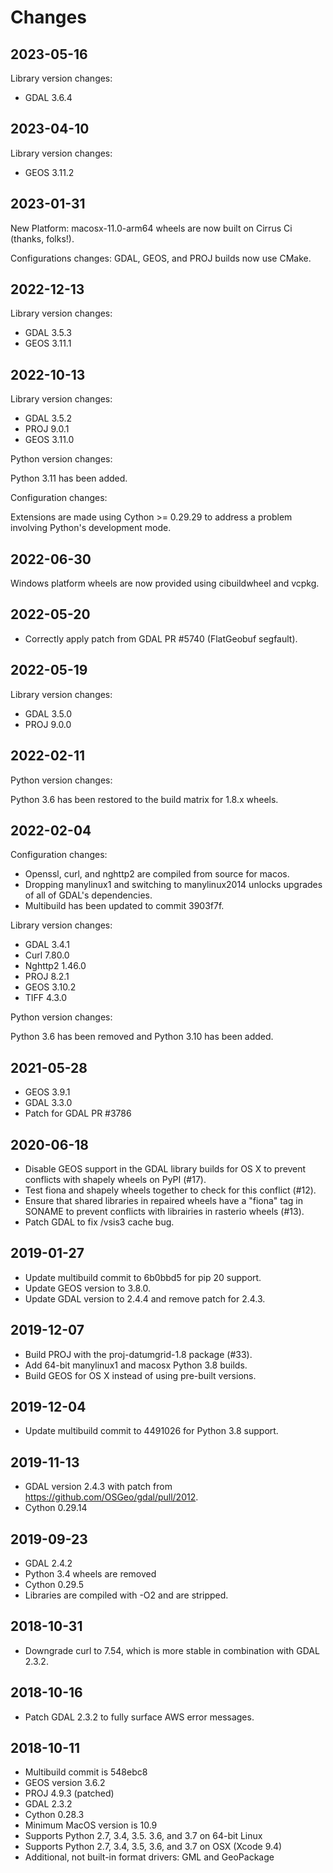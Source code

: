 Changes
=======

## 2023-05-16

Library version changes:

* GDAL 3.6.4

## 2023-04-10

Library version changes:

* GEOS 3.11.2

## 2023-01-31

New Platform: macosx-11.0-arm64 wheels are now built on Cirrus Ci
(thanks, folks!).

Configurations changes: GDAL, GEOS, and PROJ builds now use CMake.

## 2022-12-13

Library version changes:

* GDAL 3.5.3
* GEOS 3.11.1

## 2022-10-13

Library version changes:

* GDAL 3.5.2
* PROJ 9.0.1
* GEOS 3.11.0

Python version changes:

Python 3.11 has been added.

Configuration changes:

Extensions are made using Cython >= 0.29.29 to address a problem involving
Python's development mode.

## 2022-06-30

Windows platform wheels are now provided using cibuildwheel and vcpkg.

## 2022-05-20

* Correctly apply patch from GDAL PR #5740 (FlatGeobuf segfault).

## 2022-05-19

Library version changes:

* GDAL 3.5.0
* PROJ 9.0.0

## 2022-02-11

Python version changes:

Python 3.6 has been restored to the build matrix for 1.8.x wheels.

## 2022-02-04

Configuration changes:

* Openssl, curl, and nghttp2 are compiled from source for macos.
* Dropping manylinux1 and switching to manylinux2014 unlocks upgrades of all of
  GDAL's dependencies.
* Multibuild has been updated to commit 3903f7f.

Library version changes:

* GDAL 3.4.1
* Curl 7.80.0
* Nghttp2 1.46.0
* PROJ 8.2.1
* GEOS 3.10.2
* TIFF 4.3.0

Python version changes:

Python 3.6 has been removed and Python 3.10 has been added.

## 2021-05-28

* GEOS 3.9.1
* GDAL 3.3.0
* Patch for GDAL PR #3786

## 2020-06-18

* Disable GEOS support in the GDAL library builds for OS X to prevent conflicts
  with shapely wheels on PyPI (#17).
* Test fiona and shapely wheels together to check for this conflict (#12).
* Ensure that shared libraries in repaired wheels have a "fiona" tag in
  SONAME to prevent conflicts with librairies in rasterio wheels (#13).
* Patch GDAL to fix /vsis3 cache bug.

## 2019-01-27

* Update multibuild commit to 6b0bbd5 for pip 20 support.
* Update GEOS version to 3.8.0.
* Update GDAL version to 2.4.4 and remove patch for 2.4.3.

## 2019-12-07

* Build PROJ with the proj-datumgrid-1.8 package (#33).
* Add 64-bit manylinux1 and macosx Python 3.8 builds.
* Build GEOS for OS X instead of using pre-built versions.

## 2019-12-04

* Update multibuild commit to 4491026 for Python 3.8 support.

## 2019-11-13

* GDAL version 2.4.3 with patch from https://github.com/OSGeo/gdal/pull/2012.
* Cython 0.29.14

## 2019-09-23

* GDAL 2.4.2
* Python 3.4 wheels are removed
* Cython 0.29.5
* Libraries are compiled with -O2 and are stripped.

## 2018-10-31

* Downgrade curl to 7.54, which is more stable in combination with GDAL 2.3.2.

## 2018-10-16

* Patch GDAL 2.3.2 to fully surface AWS error messages.

## 2018-10-11

* Multibuild commit is 548ebc8
* GEOS version 3.6.2
* PROJ 4.9.3 (patched)
* GDAL 2.3.2
* Cython 0.28.3
* Minimum MacOS version is 10.9
* Supports Python 2.7, 3.4, 3.5. 3.6, and 3.7 on 64-bit Linux
* Supports Python 2.7, 3.4, 3.5, 3.6, and 3.7 on OSX (Xcode 9.4)
* Additional, not built-in format drivers: GML and GeoPackage
